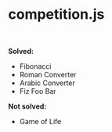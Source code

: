 # competition.js

<br />

<strong>Solved:</strong>
<ul>
    <li>Fibonacci</li>
    <li>Roman Converter</li>
    <li>Arabic Converter</li>
    <li>Fiz Foo Bar</li>
</ul>

<strong>Not solved:</strong>
<ul>
    <li>Game of Life</li>
</ul>
